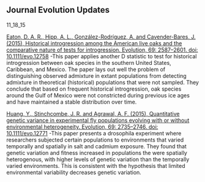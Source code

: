 ## Journal Evolution Updates

11_18_15

[Eaton, D. A. R., Hipp, A. L., González-Rodríguez, A. and Cavender-Bares, J. (2015), Historical introgression among the American live oaks and the comparative nature of tests for introgression. Evolution, 69: 2587–2601. doi: 10.1111/evo.12758](http://onlinelibrary.wiley.com/doi/10.1111/evo.12758/abstract)
-This paper applies another D statistic to test for historical introgression between oak species in the southern United States, Caribbean, and Mexico. The paper lays out well the problem of distinguishing observed admixture in extant populations from detecting admixture in theoretical (historical) populations that were not sampled.  They conclude that based on frequent historical introgression, oak species around the Gulf of Mexico were not constricted during previous ice ages and have maintained a stable distribution over time.

[Huang, Y., Stinchcombe, J. R. and Agrawal, A. F. (2015), Quantitative genetic variance in experimental fly populations evolving with or without environmental heterogeneity. Evolution, 69: 2735–2746. doi: 10.1111/evo.12771](http://onlinelibrary.wiley.com/doi/10.1111/evo.12771/abstract)
-This paper presents a drosophila experiment where researchers subjected certain populations to environments that varied temporally and spatially in salt and cadmium exposure.  They found that genetic variation and fitness increased in populations the were spatially heterogenous, with higher levels of genetic variation than the temporally varied environments.  This is consistent with the hypothesis that limited environmental variability decreases genetic variation.  
